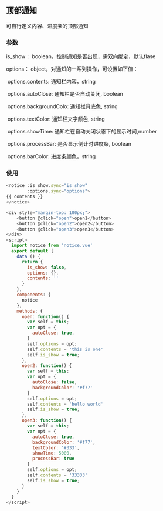 ## 顶部通知

可自行定义内容、进度条的顶部通知

### 参数

is_show： boolean，控制通知是否出现，需双向绑定，默认flase

options： object，对通知的一系列操作，可设置如下值：

​	options.contents: 通知栏内容，string

​	options.autoClose: 通知栏是否自动关闭, boolean

​	options.backgroundColo: 通知栏背底色, string

​	options.textColor: 通知栏文字颜色, string

​	options.showTime: 通知栏在自动关闭状态下的显示时间,number

​	options.processBar: 是否显示倒计时进度条, boolean

​	options.barColor: 进度条颜色，string

### 使用

```javascript
<notice :is_show.sync="is_show" 
        :options.sync="options">
{{ contents }}
</notice>

<div style="margin-top: 100px;">
    <button @click="open">open1</button>
    <button @click="open2">open2</button>
    <button @click="open3">open3</button>
</div>
<script>
  import notice from 'notice.vue'
  export default {
    data () {
      return {
        is_show: false,
        options: {},
        contents: ''
      }
    },
    components: {
      notice
    },
    methods: {
      open: function() {
        var self = this;
        var opt = {
          autoClose: true,
        }
        self.options = opt;
        self.contents = 'this is one'
        self.is_show = true;
      },
      open2: function() {
        var self = this;
        var opt = {
          autoClose: false,
          backgroundColor: '#f77'
        }
        self.options = opt;
        self.contents = 'hello world'
        self.is_show = true;
      },
      open3: function() {
        var self = this;
        var opt = {
          autoClose: true,
          backgroundColor: '#f77',
          textColor: '#333',
          showTime: 5000,
          processBar: true
        }
        self.options = opt;
        self.contents = '33333'
        self.is_show = true;
      }
    }
  }
</script>
```

